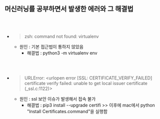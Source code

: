 ## 머신러닝를 공부하면서 발생한 에러와 그 해결법

<br>
<br>

 * > zsh: command not found: virtualenv
    * 원인 : 기본 접근법이 통하지 않았음
        * 해결법 : python3 -m virtualenv env


<br>
<br>


 * > URLError: <urlopen error [SSL: CERTIFICATE_VERIFY_FAILED] certificate verify failed: unable to get local issuer certificate (_ssl.c:1122)>
     * 원인 : ssl 보안 이슈가 발생해서 접속 불가
         * 해결법 :  pip3 install --upgrade certifi >> 이후에 mac에서 python "Install Certificates.command"을 실행함